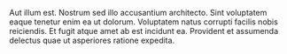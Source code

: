 Aut illum est. Nostrum sed illo accusantium architecto. Sint voluptatem eaque tenetur enim ea ut dolorum. Voluptatem natus corrupti facilis nobis reiciendis. Et fugit atque amet ab est incidunt ea. Provident et assumenda delectus quae ut asperiores ratione expedita.